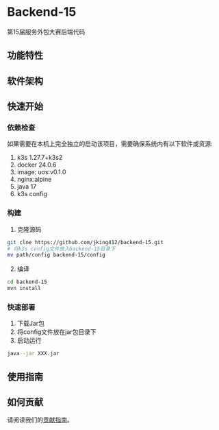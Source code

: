 # Backend-15

第15届服务外包大赛后端代码

## 功能特性


## 软件架构



## 快速开始

### 依赖检查
如果需要在本机上完全独立的启动该项目，需要确保系统内有以下软件或资源:

1. k3s 1.27.7+k3s2
2. docker 24.0.6
3. image: uos:v0.1.0
4. nginx:alpine
5. java 17
6. k3s config

### 构建


1. 克隆源码

```bash
git clne https://github.com/jking412/backend-15.git
# 将k3s config文件放入backend-15目录下
mv path/config backend-15/config
```

2. 编译
```bash
cd backend-15
mvn install
```

### 快速部署

1. 下载Jar包
2. 将config文件放在jar包目录下
3. 启动运行

```bash
java -jar XXX.jar
```

## 使用指南


## 如何贡献

请阅读我们的[贡献指南](https://www.yuque.com/skynesser/whisrm/xgm9godof7n6z5zf)。




